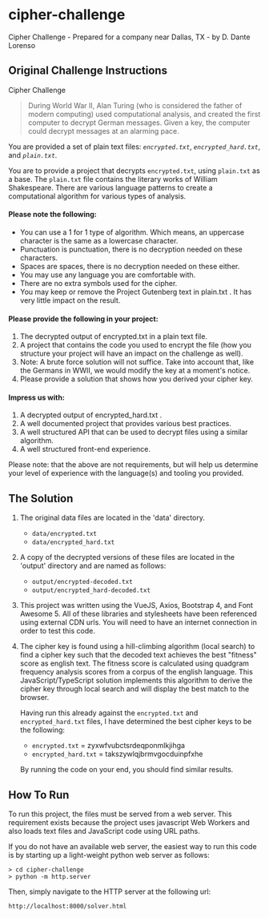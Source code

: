 # cipher-challenge

Cipher Challenge - Prepared for a company near Dallas, TX - by D. Dante Lorenso

## Original Challenge Instructions

Cipher Challenge

> During World War II, Alan Turing (who is considered the father of modern computing) used computational analysis, and created
the first computer to decrypt German messages. Given a key, the computer could decrypt messages at an alarming pace.

You are provided a set of plain text files: *`encrypted.txt`*, *`encrypted_hard.txt`*, and *`plain.txt`*.

You are to provide a project that decrypts `encrypted.txt`, using `plain.txt` as a base. The `plain.txt` file
contains the literary works of William Shakespeare. There are various language patterns to create a 
computational algorithm for various types of analysis.

#### Please note the following:

- You can use a 1 for 1 type of algorithm. Which means, an uppercase character is the same as a lowercase character.
- Punctuation is punctuation, there is no decryption needed on these characters.
- Spaces are spaces, there is no decryption needed on these either.
- You may use any language you are comfortable with.
- There are no extra symbols used for the cipher.
- You may keep or remove the Project Gutenberg text in plain.txt . It has very little impact on the result.

#### Please provide the following in your project:

1. The decrypted output of encrypted.txt in a plain text file.
2. A project that contains the code you used to encrypt the file (how you structure your project will have an impact on the challenge as well).
3. Note: A brute force solution will not suffice. Take into account that, like the Germans in WWII, we would modify the key at a moment's notice.
4. Please provide a solution that shows how you derived your cipher key.

#### Impress us with:

1. A decrypted output of encrypted_hard.txt .
2. A well documented project that provides various best practices.
3. A well structured API that can be used to decrypt files using a similar algorithm.
4. A well structured front-end experience.

Please note: that the above are not requirements, but will help us determine your level of experience with the language(s) and tooling you provided.

## The Solution

1. The original data files are located in the 'data' directory.
   * `data/encrypted.txt`
   * `data/encrypted_hard.txt`

2. A copy of the decrypted versions of these files are located in the 'output' directory and are named as follows:
	- `output/encrypted-decoded.txt`
	- `output/encrypted_hard-decoded.txt`

3. This project was written using the VueJS, Axios, Bootstrap 4, and Font Awesome 5.  All of these libraries and 
stylesheets have been referenced using external CDN urls.  You will need to have an internet connection in order
to test this code.

4. The cipher key is found using a hill-climbing algorithm (local search) to find a cipher key such that the decoded text achieves the
best "fitness" score as english text.  The fitness score is calculated using quadgram frequency analysis scores from a corpus of
the english language.  This JavaScript/TypeScript solution implements this algorithm to derive the cipher key through local search
and will display the best match to the browser.

	Having run this already against the `encrypted.txt` and `encrypted_hard.txt` files, I have determined the best cipher keys to be
the following:

   - `encrypted.txt` = zyxwfvubctsrdeqponmlkjihga
   - `encrypted_hard.txt` = takszywlqjbrmvgocduinpfxhe

   By running the code on your end, you should find similar results.

## How To Run

To run this project, the files must be served from a web server.  This requirement exists because
the project uses javascript Web Workers and also loads text files and JavaScript code using URL
paths.

If you do not have an available web server, the easiest way to run this code is by starting up a
light-weight python web server as follows:

	> cd cipher-challenge
	> python -m http.server

Then, simply navigate to the HTTP server at the following url:

	http://localhost:8000/solver.html
